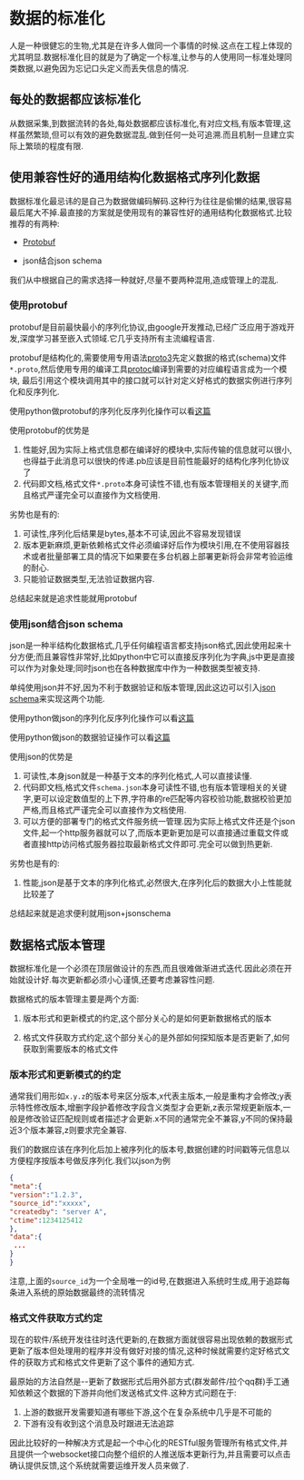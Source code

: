 # 数据的标准化

人是一种很健忘的生物,尤其是在许多人做同一个事情的时候.这点在工程上体现的尤其明显.数据标准化目的就是为了确定一个标准,让参与的人使用同一标准处理同类数据,以避免因为忘记口头定义而丢失信息的情况.

## 每处的数据都应该标准化

从数据采集,到数据流转的各处,每处数据都应该标准化,有对应文档,有版本管理,这样虽然繁琐,但可以有效的避免数据混乱.做到任何一处可追溯.而且机制一旦建立实际上繁琐的程度有限.

## 使用兼容性好的通用结构化数据格式序列化数据

数据标准化最忌讳的是自己为数据做编码解码.这种行为往往是偷懒的结果,很容易最后尾大不掉.最直接的方案就是使用现有的兼容性好的通用结构化数据格式.比较推荐的有两种:

+ [Protobuf](#/数据管理篇/工具介绍/Protobuf)

+ json结合json schema

我们从中根据自己的需求选择一种就好,尽量不要两种混用,造成管理上的混乱.

### 使用protobuf

protobuf是目前最快最小的序列化协议,由google开发推动,已经广泛应用于游戏开发,深度学习甚至嵌入式领域.它几乎支持所有主流编程语言.

protobuf是结构化的,需要使用专用语法[proto3](https://developers.google.com/protocol-buffers/docs/proto3)先定义数据的格式(schema)文件`*.proto`,然后使用专用的编译工具[protoc](https://developers.google.com/protocol-buffers/docs/downloads)编译到需要的对应编程语言成为一个模块,
最后引用这个模块调用其中的接口就可以针对定义好格式的数据实例进行序列化和反序列化.

使用python做protobuf的序列化反序列化操作可以看[这篇](http://blog.hszofficial.site/TutorialForPython/%E8%AF%AD%E6%B3%95%E7%AF%87/%E6%96%87%E6%9C%AC%E4%B8%8E%E5%AD%97%E8%8A%82%E5%BA%8F/%E5%BA%8F%E5%88%97%E5%8C%96.html#protobuf)

使用protobuf的优势是

1. 性能好,因为实际上格式信息都在编译好的模块中,实际传输的信息就可以很小,也得益于此消息可以很快的传递.pb应该是目前性能最好的结构化序列化协议了
2. 代码即文档,格式文件`*.proto`本身可读性不错,也有版本管理相关的关键字,而且格式严谨完全可以直接作为文档使用.

劣势也是有的:

1. 可读性,序列化后结果是bytes,基本不可读,因此不容易发现错误
2. 版本更新麻烦,更新依赖格式文件必须编译好后作为模块引用,在不使用容器技术或者批量部署工具的情况下如果要在多台机器上部署更新将会非常考验运维的耐心.
3. 只能验证数据类型,无法验证数据内容.

总结起来就是追求性能就用protobuf

### 使用json结合json schema

json是一种半结构化数据格式,几乎任何编程语言都支持json格式,因此使用起来十分方便;而且兼容性非常好,比如python中它可以直接反序列化为字典,js中更是直接可以作为对象处理;同时json也在各种数据库中作为一种数据类型被支持.

单纯使用json并不好,因为不利于数据验证和版本管理,因此这边可以引入[json schema](http://json-schema.org/)来实现这两个功能.

使用python做json的序列化反序列化操作可以看[这篇](http://blog.hszofficial.site/TutorialForPython/%E8%AF%AD%E6%B3%95%E7%AF%87/%E6%96%87%E6%9C%AC%E4%B8%8E%E5%AD%97%E8%8A%82%E5%BA%8F/%E5%BA%8F%E5%88%97%E5%8C%96.html#json%E7%94%A8%E4%BA%8E%E6%B6%88%E6%81%AF%E4%BC%A0%E8%BE%93)

使用python做json的数据验证操作可以看[这篇](http://blog.hszofficial.site/TutorialForPython/%E5%9F%BA%E7%A1%80%E5%BA%94%E7%94%A8%E7%AF%87/%E7%BB%93%E6%9E%84%E6%95%B0%E6%8D%AE%E9%AA%8C%E8%AF%81.html)

使用json的优势是

1. 可读性,本身json就是一种基于文本的序列化格式,人可以直接读懂.
2. 代码即文档,格式文件`schema.json`本身可读性不错,也有版本管理相关的关键字,更可以设定数值型的上下界,字符串的re匹配等内容校验功能,数据校验更加严格,而且格式严谨完全可以直接作为文档使用.
3. 可以方便的部署专门的格式文件服务统一管理.因为实际上格式文件还是个json文件,起一个http服务器就可以了,而版本更新更加是可以直接通过重载文件或者直接http访问格式服务器拉取最新格式文件即可.完全可以做到热更新.

劣势也是有的:

1. 性能,json是基于文本的序列化格式,必然很大,在序列化后的数据大小上性能就比较差了

总结起来就是追求便利就用json+jsonschema

## 数据格式版本管理

数据标准化是一个必须在顶层做设计的东西,而且很难做渐进式迭代.因此必须在开始就设计好.每次更新都必须小心谨慎,还要考虑兼容性问题.

数据格式的版本管理主要是两个方面:

1. 版本形式和更新模式的约定,这个部分关心的是如何更新数据格式的版本

2. 格式文件获取方式约定,这个部分关心的是外部如何探知版本是否更新了,如何获取到需要版本的格式文件

### 版本形式和更新模式的约定

通常我们用形如`x.y.z`的版本号来区分版本,x代表主版本,一般是重构才会修改;y表示特性修改版本,增删字段护着修改字段含义类型才会更新,z表示常规更新版本,一般是修改验证匹配规则或者描述才会更新.x不同的通常完全不兼容,y不同的保持最近3个版本兼容,z则要求完全兼容.

我们的数据应该在序列化后加上被序列化的版本号,数据创建的时间戳等元信息以方便程序按版本号做反序列化.我们以json为例

```json
{
"meta":{
"version":"1.2.3",
"source_id":"xxxxx",
"createdby": "server A",
"ctime":1234125412
},
"data":{
 ...
}
}
```

注意,上面的`source_id`为一个全局唯一的id号,在数据进入系统时生成,用于追踪每条进入系统的原始数据最终的流转情况

### 格式文件获取方式约定

现在的软件/系统开发往往时迭代更新的,在数据方面就很容易出现依赖的数据形式更新了版本但处理用的程序并没有做好对接的情况,这种时候就需要约定好格式文件的获取方式和格式文件更新了这个事件的通知方式.

最原始的方法自然是--更新了数据形式后用外部方式(群发邮件/拉个qq群)手工通知依赖这个数据的下游并向他们发送格式文件.这种方式问题在于:

1. 上游的数据开发需要知道有哪些下游,这个在复杂系统中几乎是不可能的
2. 下游有没有收到这个消息及时跟进无法追踪

因此比较好的一种解决方式是起一个中心化的RESTful服务管理所有格式文件,并且提供一个websocket接口向整个组织的人推送版本更新行为,并且需要可以点击确认提供反馈,这个系统就需要运维开发人员来做了.
